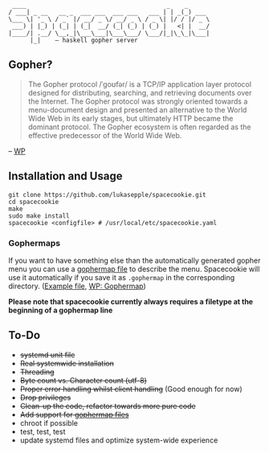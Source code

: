 	 ____                                       _    _      
	/ ___| _ __   __ _  ___ ___  ___ ___   ___ | | _(_) ___ 
	\___ \| '_ \ / _` |/ __/ _ \/ __/ _ \ / _ \| |/ / |/ _ \
	 ___) | |_) | (_| | (_|  __/ (_| (_) | (_) |   <| |  __/
	|____/| .__/ \__,_|\___\___|\___\___/ \___/|_|\_\_|\___|
	      |_|    – haskell gopher server

## Gopher?

> The Gopher protocol /ˈɡoʊfər/ is a TCP/IP application layer protocol designed for distributing, searching, and retrieving documents over the Internet. The Gopher protocol was strongly oriented towards a menu-document design and presented an alternative to the World Wide Web in its early stages, but ultimately HTTP became the dominant protocol. The Gopher ecosystem is often regarded as the effective predecessor of the World Wide Web.

– [WP](https://en.wikipedia.org/wiki/Gopher_(protocol))

## Installation and Usage

	git clone https://github.com/lukasepple/spacecookie.git
	cd spacecookie
	make
	sudo make install
	spacecookie <configfile> # /usr/local/etc/spacecookie.yaml

### Gophermaps
If you want to have something else than the automatically generated gopher menu you can use a [gophermap file](./docs/gophermap-pygopherd.txt) to describe the menu. Spacecookie will use it automatically if you save it as `.gophermap` in the corresponding directory. ([Example file](./docs/gophermap), [WP: Gophermap](https://en.wikipedia.org/wiki/Gophermap))

**Please note that spacecookie currently always requires a filetype at the beginning of a gophermap line**

## To-Do

* ~~systemd unit file~~
* ~~Real systemwide installation~~
* ~~Threading~~
* ~~Byte count vs. Character count (utf-8)~~
* ~~Proper error handling whilst client handling~~ (Good enough for now)
* ~~Drop privileges~~
* ~~Clean-up the code, refactor towards more pure code~~
* ~~Add support for [gophermap files](https://en.wikipedia.org/wiki/Gophermap)~~
* chroot if possible
* test, test, test
* update systemd files and optimize system-wide experience
